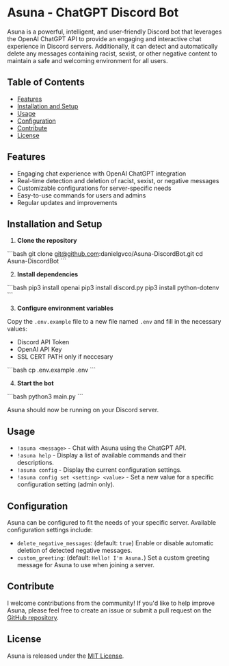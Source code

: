 # Asuna - ChatGPT Discord Bot

Asuna is a powerful, intelligent, and user-friendly Discord bot that leverages the OpenAI ChatGPT API to provide an engaging and interactive chat experience in Discord servers. Additionally, it can detect and automatically delete any messages containing racist, sexist, or other negative content to maintain a safe and welcoming environment for all users.

## Table of Contents

- [Features](#features)
- [Installation and Setup](#installation-and-setup)
- [Usage](#usage)
- [Configuration](#configuration)
- [Contribute](#contribute)
- [License](#license)

## Features

- Engaging chat experience with OpenAI ChatGPT integration
- Real-time detection and deletion of racist, sexist, or negative messages
- Customizable configurations for server-specific needs
- Easy-to-use commands for users and admins
- Regular updates and improvements

## Installation and Setup

1. **Clone the repository**

\```bash
git clone git@github.com:danielgvco/Asuna-DiscordBot.git
cd Asuna-DiscordBot
\```

2. **Install dependencies**

\```bash
pip3 install openai
pip3 install discord.py
pip3 install python-dotenv
\```

3. **Configure environment variables**

Copy the `.env.example` file to a new file named `.env` and fill in the necessary values:
- Discord API Token
- OpenAI API Key
- SSL CERT PATH only if neccesary

\```bash
cp .env.example .env
\```

4. **Start the bot**

\```bash
python3 main.py
\```

Asuna should now be running on your Discord server.

## Usage

- `!asuna <message>` - Chat with Asuna using the ChatGPT API.
- `!asuna help` - Display a list of available commands and their descriptions.
- `!asuna config` - Display the current configuration settings.
- `!asuna config set <setting> <value>` - Set a new value for a specific configuration setting (admin only).

## Configuration

Asuna can be configured to fit the needs of your specific server. Available configuration settings include:

- `delete_negative_messages`: (default: `true`) Enable or disable automatic deletion of detected negative messages.
- `custom_greeting`: (default: `Hello! I'm Asuna.`) Set a custom greeting message for Asuna to use when joining a server.

## Contribute

I welcome contributions from the community! If you'd like to help improve Asuna, please feel free to create an issue or submit a pull request on the [GitHub repository](https://github.com/danielgvco/Asuna-DiscordBot).

## License

Asuna is released under the [MIT License](https://opensource.org/licenses/MIT).
